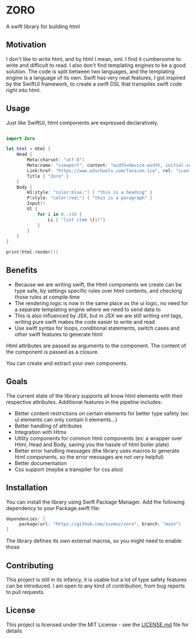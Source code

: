 # ZORO

A swift library for building html

## Motivation

I don't like to write html, and by html I mean, xml.
I find it cumbersome to write and difficult to read.
I also don't find templating engines to be a good solution.
The code is split between two languages, and the templating engine is a language of its own.
Swift has very neat features, I got inspired by the SwiftUI framework, to create a swift DSL
that transpiles swift code right into html.

## Usage

Just like SwiftUI, html components are expressed declaratively.

``` swift

import Zoro

let html = Html {
    Head {
        Meta(charset: "utf-8")
        Meta(name: "viewport", content: "width=device-width, initial-scale=1")
        Link(href: "https://www.w3schools.com/favicon.ico", rel: "icon")
        Title { "Zoro" }
    }
    Body {
        H1(style: "color:blue;") { "this is a heading" }
        P(style: "color:red;") { "this is a paragraph" }
        Input()
        Ul {
            for i in 0..<10 {
                Li { "list item \(i)"}
            }
        }
    }
}

print(html.render())

```

## Benefits

- Because we are writing swift, the Html components we create can be type safe, by settings specific rules over html contents, and checking those rules at compile time
- The rendering logic is now in the same place as the ui logic, no need for a separate templating engine where we need to send data to
- This is also influenced by JSX, but in JSX we are still writing xml tags, writing pure swift makes the code easier to write and read
- Use swift syntax for loops, conditional statements, switch cases and other swift features to generate html

Html attributes are passed as arguments to the component. The content of the component is passed as a closure.

You can create and extract your own components.

## Goals

The current state of the library supports all know html elements with their respective attributes.
Additional features in the pipeline includes:

- Better content restrictions on certain elements for better type safety (ex: ul elements can only contain li elements...)
- Better handling of attributes
- Integration with Htmx
- Utility components for common html components (ex: a wrapper over Html, Head and Body, saving you the hassle of html boiler plate)
- Better error handling messages (the library uses macros to generate html components, so the error messages are not very helpful)
- Better documentation
- Css support (maybe a transpiler for css also)

## Installation

You can install the library using Swift Package Manager. Add the following dependency to your Package.swift file:

``` swift
dependencies: [
    .package(url: "https://github.com/zuzmuz/zoro", branch: "main")
]
```

The library defines its own external macros, so you might need to enable those

## Contributing

This project is still in its infancy, it is usable but a lot of type safety features can be introduced.
I am open to any kind of contribution, from bug reports to pull requests.

## License

This project is licensed under the MIT License - see the [LICENSE.md](LICENSE.md) file for details
